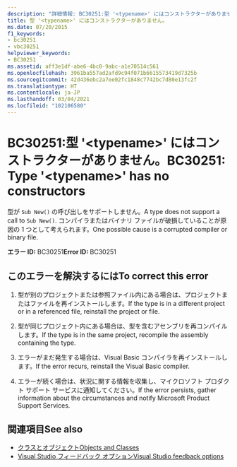 ```yaml
---
description: "詳細情報: BC30251:型 '<typename>' にはコンストラクターがありません。"
title: 型 '<typename>' にはコンストラクターがありません。
ms.date: 07/20/2015
f1_keywords:
- bc30251
- vbc30251
helpviewer_keywords:
- BC30251
ms.assetid: aff3e1df-abe6-4bc0-9abc-a1e70514c561
ms.openlocfilehash: 3961ba557ad2afd9c94f071b6615573419d7325b
ms.sourcegitcommit: 42d436ebc2a7ee02fc1848c7742bc7d80e13fc2f
ms.translationtype: HT
ms.contentlocale: ja-JP
ms.lasthandoff: 03/04/2021
ms.locfileid: "102106580"
---
```

# <a name="bc30251-type-typename-has-no-constructors"></a><span data-ttu-id="5df01-103">BC30251:型 '\<typename>' にはコンストラクターがありません。</span><span class="sxs-lookup"><span data-stu-id="5df01-103">BC30251: Type '\<typename>' has no constructors</span></span>

<span data-ttu-id="5df01-104">型が `Sub New()` の呼び出しをサポートしません。</span><span class="sxs-lookup"><span data-stu-id="5df01-104">A type does not support a call to `Sub New()`.</span></span> <span data-ttu-id="5df01-105">コンパイラまたはバイナリ ファイルが破損していることが原因の 1 つとして考えられます。</span><span class="sxs-lookup"><span data-stu-id="5df01-105">One possible cause is a corrupted compiler or binary file.</span></span>

 <span data-ttu-id="5df01-106">**エラー ID:** BC30251</span><span class="sxs-lookup"><span data-stu-id="5df01-106">**Error ID:** BC30251</span></span>

## <a name="to-correct-this-error"></a><span data-ttu-id="5df01-107">このエラーを解決するには</span><span class="sxs-lookup"><span data-stu-id="5df01-107">To correct this error</span></span>

1. <span data-ttu-id="5df01-108">型が別のプロジェクトまたは参照ファイル内にある場合は、プロジェクトまたはファイルを再インストールします。</span><span class="sxs-lookup"><span data-stu-id="5df01-108">If the type is in a different project or in a referenced file, reinstall the project or file.</span></span>

2. <span data-ttu-id="5df01-109">型が同じプロジェクト内にある場合は、型を含むアセンブリを再コンパイルします。</span><span class="sxs-lookup"><span data-stu-id="5df01-109">If the type is in the same project, recompile the assembly containing the type.</span></span>

3. <span data-ttu-id="5df01-110">エラーがまだ発生する場合は、Visual Basic コンパイラを再インストールします。</span><span class="sxs-lookup"><span data-stu-id="5df01-110">If the error recurs, reinstall the Visual Basic compiler.</span></span>

4. <span data-ttu-id="5df01-111">エラーが続く場合は、状況に関する情報を収集し、マイクロソフト プロダクト サポート サービスに通知してください。</span><span class="sxs-lookup"><span data-stu-id="5df01-111">If the error persists, gather information about the circumstances and notify Microsoft Product Support Services.</span></span>

## <a name="see-also"></a><span data-ttu-id="5df01-112">関連項目</span><span class="sxs-lookup"><span data-stu-id="5df01-112">See also</span></span>

- [<span data-ttu-id="5df01-113">クラスとオブジェクト</span><span class="sxs-lookup"><span data-stu-id="5df01-113">Objects and Classes</span></span>](../../programming-guide/language-features/objects-and-classes/index.md)
- [<span data-ttu-id="5df01-114">Visual Studio フィードバック オプション</span><span class="sxs-lookup"><span data-stu-id="5df01-114">Visual Studio feedback options</span></span>](/visualstudio/ide/feedback-options)
